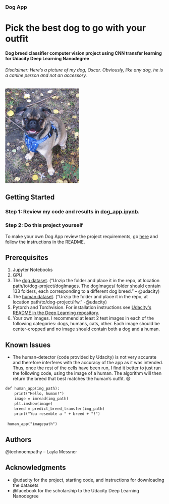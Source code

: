 ### Dog App
# Pick the best dog to go with your outfit

#### Dog breed classifier computer vision project using CNN transfer learning for Udacity Deep Learning Nanodegree

###### Disclaimer: Here’s a picture of my dog, Oscar. Obviously, like any dog, he is a canine person and not an accessory.  

![My dog, Oscar is a Pug/Boston terrier](/Osc.jpg "Title")

## Getting Started
### Step 1: Review my code and results in [dog_app.ipynb](https://github.com/technoempathy/dog-app/blob/master/dog_app.ipynb "Title").

### Step 2: Do this project yourself
To make your own Dog App review the project requirements, go [here](https://github.com/udacity/deep-learning-v2-pytorch/tree/master/project-dog-classification "Title") and follow the instructions in the README.

## Prerequisites
1. Jupyter Notebooks
2. GPU
3. The [dog dataset](https://s3-us-west-1.amazonaws.com/udacity-aind/dog-project/dogImages.zip "title"). (“Unzip the folder and place it in the repo, at location path/to/dog-project/dogImages. The dogImages/ folder should contain 133 folders, each corresponding to a different dog breed.” – @udacity)
4.	The [human dataset](http://vis-www.cs.umass.edu/lfw/lfw.tgz "Title"). (“Unzip the folder and place it in the repo, at location path/to/dog-project/lfw.” -@udacity) 
5.	Pytorch and Torchvision. For installation instructions see [Udacity's README in the Deep Learning repository](https://github.com/udacity/deep-learning-v2-pytorch "Title").
6.	Your own images. I recommend at least 2 test images in each of the following categories: dogs, humans, cats, other. Each image should be center-cropped and no image should contain both a dog and a human.

## Known Issues
* The human-detector (code provided by Udacity) is not very accurate and therefore interferes with the accuracy of the app as it was intended. Thus, once the rest of the cells have been run, I find it better to just run the following code, using the image of a human. The algorithm will then return the breed that best matches the human’s outfit. :smile:

```
def human_app(img_path):
    print("Hello, human!")
    image = imread(img_path)
    plt.imshow(image)
    breed = predict_breed_transfer(img_path)
    print("You resemble a " + breed + "!")
 
 human_app("imagepath")
 ```

## Authors
@technoempathy – Layla Messner 

## Acknowledgments
-	@udacity for the project, starting code, and instructions for downloading the datasets
-	@facebook for the scholarship to the Udacity Deep Learning Nanodegree
